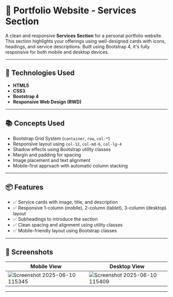 # 💼 Portfolio Website - Services Section

A clean and responsive **Services Section** for a personal portfolio website. This section highlights your offerings using well-designed cards with icons, headings, and service descriptions. Built using Bootstrap 4, it's fully responsive for both mobile and desktop devices.

---

## 🧰 Technologies Used

- **HTML5**
- **CSS3**
- **Bootstrap 4**
- **Responsive Web Design (RWD)**

---

## 📚 Concepts Used

- Bootstrap Grid System (`container`, `row`, `col-*`)
- Responsive layout using `col-12`, `col-md-6`, `col-lg-4`
- Shadow effects using Bootstrap utility classes
- Margin and padding for spacing
- Image placement and text alignment
- Mobile-first approach with automatic column stacking

---

## 📦 Features

- ✅ Service cards with image, title, and description
- ✅ Responsive 1-column (mobile), 2-column (tablet), 3-column (desktop) layout
- ✅ Subheadings to introduce the section
- ✅ Clean spacing and alignment using utility classes
- ✅ Mobile-friendly layout using Bootstrap classes

---

## 📸 Screenshots

| Mobile View | Desktop View |
|-------------|--------------|
| ![Screenshot 2025-06-10 115345](https://github.com/user-attachments/assets/5d49075a-cbc2-4465-9f28-f92511cc3945) | ![Screenshot 2025-06-10 115409](https://github.com/user-attachments/assets/bb09e451-dded-438b-ab5a-ee066cd868d7) |



---



